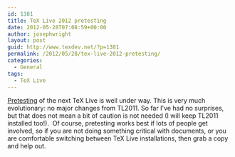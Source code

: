 ```yaml
---
id: 1381
title: TeX Live 2012 pretesting
date: 2012-05-28T07:08:59+00:00
author: josephwright
layout: post
guid: http://www.texdev.net/?p=1381
permalink: /2012/05/28/tex-live-2012-pretesting/
categories:
  - General
tags:
  - TeX Live
---
```

[Pretesting](https://tug.org/texlive/pretest.html) of the next TeX Live is well under way. This is very much evolutionary: no major changes from TL2011. So far I've had no surprises, but that does not mean a bit of caution is not needed (I will keep TL2011 installed too!).  Of course, pretesting works best if lots of people get involved, so if you are not doing something critical with documents, or you are comfortable switching between TeX Live installations, then grab a copy and help out.
